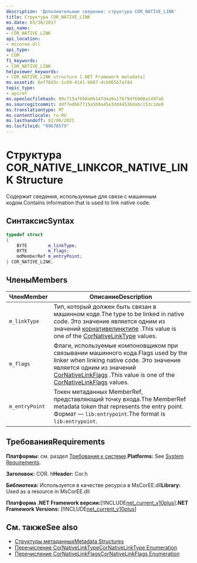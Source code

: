 ```yaml
---
description: 'Дополнительные сведения: структура COR_NATIVE_LINK'
title: Структура COR_NATIVE_LINK
ms.date: 03/30/2017
api_name:
- COR_NATIVE_LINK
api_location:
- mscoree.dll
api_type:
- COM
f1_keywords:
- COR_NATIVE_LINK
helpviewer_keywords:
- COR_NATIVE_LINK structure [.NET Framework metadata]
ms.assetid: 6ef78d3c-1c69-4141-b687-dcb065b7a74d
topic_type:
- apiref
ms.openlocfilehash: 09c715af698a0614fd4a9a17679df6908a1497a6
ms.sourcegitcommit: ddf7edb67715a5b9a45e3dd44536dabc153c1de0
ms.translationtype: MT
ms.contentlocale: ru-RU
ms.lasthandoff: 02/06/2021
ms.locfileid: "99678579"
---
```

# <a name="cor_native_link-structure"></a><span data-ttu-id="0cab7-103">Структура COR_NATIVE_LINK</span><span class="sxs-lookup"><span data-stu-id="0cab7-103">COR_NATIVE_LINK Structure</span></span>

<span data-ttu-id="0cab7-104">Содержит сведения, используемые для связи с машинным кодом.</span><span class="sxs-lookup"><span data-stu-id="0cab7-104">Contains information that is used to link native code.</span></span>  
  
## <a name="syntax"></a><span data-ttu-id="0cab7-105">Синтаксис</span><span class="sxs-lookup"><span data-stu-id="0cab7-105">Syntax</span></span>  
  
```cpp  
typedef struct
{  
    BYTE        m_linkType;  
    BYTE        m_flags;  
    mdMemberRef m_entryPoint;  
} COR_NATIVE_LINK;  
```  
  
## <a name="members"></a><span data-ttu-id="0cab7-106">Члены</span><span class="sxs-lookup"><span data-stu-id="0cab7-106">Members</span></span>  
  
|<span data-ttu-id="0cab7-107">Член</span><span class="sxs-lookup"><span data-stu-id="0cab7-107">Member</span></span>|<span data-ttu-id="0cab7-108">Описание</span><span class="sxs-lookup"><span data-stu-id="0cab7-108">Description</span></span>|  
|------------|-----------------|  
|`m_linkType`|<span data-ttu-id="0cab7-109">Тип, который должен быть связан в машинном коде.</span><span class="sxs-lookup"><span data-stu-id="0cab7-109">The type to be linked in native code.</span></span> <span data-ttu-id="0cab7-110">Это значение является одним из значений [корнативелинктипе](cornativelinktype-enumeration.md) .</span><span class="sxs-lookup"><span data-stu-id="0cab7-110">This value is one of the [CorNativeLinkType](cornativelinktype-enumeration.md) values.</span></span>|  
|`m_flags`|<span data-ttu-id="0cab7-111">Флаги, используемые компоновщиком при связывании машинного кода.</span><span class="sxs-lookup"><span data-stu-id="0cab7-111">Flags used by the linker when linking native code.</span></span> <span data-ttu-id="0cab7-112">Это значение является одним из значений [CorNativeLinkFlags](cornativelinkflags-enumeration.md) .</span><span class="sxs-lookup"><span data-stu-id="0cab7-112">This value is one of the [CorNativeLinkFlags](cornativelinkflags-enumeration.md) values.</span></span>|  
|`m_entryPoint`|<span data-ttu-id="0cab7-113">Токен метаданных MemberRef, представляющий точку входа.</span><span class="sxs-lookup"><span data-stu-id="0cab7-113">The MemberRef metadata token that represents the entry point.</span></span> <span data-ttu-id="0cab7-114">Формат — `lib:entrypoint`.</span><span class="sxs-lookup"><span data-stu-id="0cab7-114">The format is `lib:entrypoint`.</span></span>|  
  
## <a name="requirements"></a><span data-ttu-id="0cab7-115">Требования</span><span class="sxs-lookup"><span data-stu-id="0cab7-115">Requirements</span></span>  

 <span data-ttu-id="0cab7-116">**Платформы:** см. раздел [Требования к системе](../../get-started/system-requirements.md).</span><span class="sxs-lookup"><span data-stu-id="0cab7-116">**Platforms:** See [System Requirements](../../get-started/system-requirements.md).</span></span>  
  
 <span data-ttu-id="0cab7-117">**Заголовок:** COR. h</span><span class="sxs-lookup"><span data-stu-id="0cab7-117">**Header:** Cor.h</span></span>  
  
 <span data-ttu-id="0cab7-118">**Библиотека:** Используется в качестве ресурса в MsCorEE.dll</span><span class="sxs-lookup"><span data-stu-id="0cab7-118">**Library:** Used as a resource in MsCorEE.dll</span></span>  
  
 <span data-ttu-id="0cab7-119">**Платформа .NET Framework версии:**[!INCLUDE[net_current_v10plus](../../../../includes/net-current-v10plus-md.md)]</span><span class="sxs-lookup"><span data-stu-id="0cab7-119">**.NET Framework Versions:** [!INCLUDE[net_current_v10plus](../../../../includes/net-current-v10plus-md.md)]</span></span>  
  
## <a name="see-also"></a><span data-ttu-id="0cab7-120">См. также</span><span class="sxs-lookup"><span data-stu-id="0cab7-120">See also</span></span>

- [<span data-ttu-id="0cab7-121">Структуры метаданных</span><span class="sxs-lookup"><span data-stu-id="0cab7-121">Metadata Structures</span></span>](metadata-structures.md)
- [<span data-ttu-id="0cab7-122">Перечисление CorNativeLinkType</span><span class="sxs-lookup"><span data-stu-id="0cab7-122">CorNativeLinkType Enumeration</span></span>](cornativelinktype-enumeration.md)
- [<span data-ttu-id="0cab7-123">Перечисление CorNativeLinkFlags</span><span class="sxs-lookup"><span data-stu-id="0cab7-123">CorNativeLinkFlags Enumeration</span></span>](cornativelinkflags-enumeration.md)

